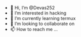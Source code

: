 - 👋 Hi, I’m @Devas252
- 👀 I’m interested in hacking
- 🌱 I’m currently learning termux 
- 💞️ I’m looking to collaborate on
- 📫 How to reach me ...

<!---
Devas252/Devas252 is a ✨ special ✨ repository because its `README.md` (this file) appears on your GitHub profile.
You can click the Preview link to take a look at your changes.
--->
